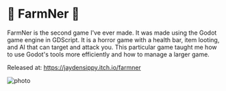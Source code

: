# 🔦 FarmNer 🔦

FarmNer is the second game I've ever made. It was made using the Godot game engine in GDScript. It is a horror game with a health bar, item looting, and AI that can target and attack you. This particular game taught me how to use Godot's tools more efficiently and how to manage a larger game.

Released at: https://jaydensippy.itch.io/farmner

![photo](https://jaydensipe.github.io/images/farmnerpic.webp)
